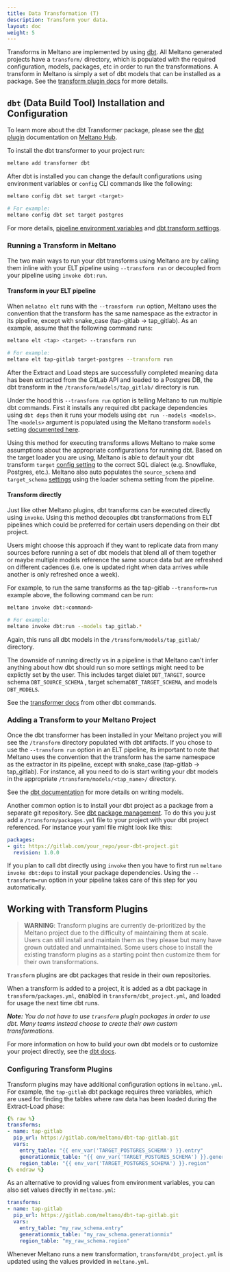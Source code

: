 ```yaml
---
title: Data Transformation (T)
description: Transform your data.
layout: doc
weight: 5
---
```


Transforms in Meltano are implemented by using [dbt](https://www.getdbt.com/). All Meltano generated projects have a `transform/` directory, which is populated with the required
configuration, models, packages, etc in order to run the transformations. A transform in Meltano is simply a set of dbt models that can be installed as a package. See the [transform plugin docs](/concepts/plugins#transforms) for more details.

## `dbt` (Data Build Tool) Installation and Configuration

To learn more about the dbt Transformer package, please see the
[dbt plugin](https://hub.meltano.com/transformers/dbt) documentation on [Meltano Hub](https://hub.meltano.com).

To install the dbt transformer to your project run:

```bash
meltano add transformer dbt
```

After dbt is installed you can change the default configurations using environment variables or `config` CLI commands like the following:

```bash
meltano config dbt set target <target>

# For example:
meltano config dbt set target postgres
```

For more details, [pipeline environment variables](/guide/integration#pipeline-environment-variables) and [dbt transform settings](https://hub.meltano.com/transformers/dbt#settings).

### Running a Transform in Meltano

The two main ways to run your dbt transforms using Meltano are by calling them inline with your ELT pipeline using `--transform run` or decoupled from your pipeline using `invoke dbt:run`.

#### Transform in your ELT pipeline

When `melatno elt` runs with the `--transform run` option, Meltano uses the convention that the transform has the same namespace as the extractor in its pipeline, except with snake_case (tap-gitlab -> tap_gitlab).
As an example, assume that the following command runs:

```bash
meltano elt <tap> <target> --transform run

# For example:
meltano elt tap-gitlab target-postgres --transform run
```

After the Extract and Load steps are successfully completed meaning data has been extracted from the GitLab API and loaded to a Postgres DB, the dbt transform in the `/transform/models/tap_gitlab/` directory is run.

Under the hood this `--transform run` option is telling Meltano to run multiple dbt commands.
First it installs any required dbt package dependencies using `dbt deps` then it runs your models using `dbt run --models <models>`.
The `<models>` argument is populated using the Meltano transform `models` setting [documented here](https://hub.meltano.com/transformers/dbt#models).

Using this method for executing transforms allows Meltano to make some assumptions about the appropriate configurations for running dbt.
Based on the target loader you are using, Meltano is able to default your dbt transform `target` [config setting](https://hub.meltano.com/transformers/dbt#target) to the correct SQL dialect (e.g. Snowflake, Postgres, etc.). Meltano also auto populates the `source_schema` and `target_schema` [settings](https://hub.meltano.com/transformers/dbt#source-schema) using the loader schema setting from the pipeline.

#### Transform directly

Just like other Meltano plugins, dbt transforms can be executed directly using `invoke`.
Using this method decouples dbt transformations from ELT pipelines which could be preferred for certain users depending on their dbt project.

Users might choose this approach if they want to replicate data from many sources before running a set of dbt models that blend all of them together or maybe multiple models reference the same source data but are refreshed on different cadences (i.e. one is updated right when data arrives while another is only refreshed once a week).

For example, to run the same transforms as the tap-gitlab `--transform=run` example above, the following command can be run:

```bash
meltano invoke dbt:<command>

# For example:
meltano invoke dbt:run --models tap_gitlab.*
```

Again, this runs all dbt models in the `/transform/models/tap_gitlab/` directory.

The downside of running directly vs in a pipeline is that Meltano can't infer anything about how dbt should run so more settings might need to be explictly set by the user. This includes target dialet `DBT_TARGET`, source schema `DBT_SOURCE_SCHEMA` , target schema`DBT_TARGET_SCHEMA`, and models `DBT_MODELS`.

See the [transformer docs](https://hub.meltano.com/transformers/dbt#commands) from other dbt commands.

### Adding a Transform to your Meltano Project

Once the dbt transformer has been installed in your Meltano project you will see the `/transform` directory populated with dbt artifacts.
If you chose to use the `--transform run` option in an ELT pipeline, its important to note that Meltano uses the convention that the transform has the same namespace as the extractor in its pipeline, except with snake_case (tap-gitlab -> tap_gitlab).
For instance, all you need to do is start writing your dbt models in the appropriate `/transform/models/<tap_name>/` directory.

See the [dbt documentation](https://docs.getdbt.com/docs/building-a-dbt-project/building-models) for more details on writing models.

Another common option is to install your dbt project as a package from a separate git repository.
See [dbt package management](https://docs.getdbt.com/docs/building-a-dbt-project/package-management).
To do this you just add a `/transform/packages.yml` file to your project with your dbt project referenced.
For instance your yaml file might look like this:

```yaml
packages:
- git: https://gitlab.com/your_repo/your-dbt-project.git
  revision: 1.0.0
```

If you plan to call dbt directly using `invoke` then you have to first run `meltano invoke dbt:deps` to install your package dependencies.
Using the `--transform=run` option in your pipeline takes care of this step for you automatically.

## Working with Transform Plugins

> **WARNING**: Transform plugins are currently de-prioritized by the Meltano project due to the difficulty of maintaining them at scale.
Users can still install and maintain them as they please but many have grown outdated and unmaintained.
Some users chose to install the existing transform plugins as a starting point then customize them for their own transformations.

`Transform` plugins are dbt packages that reside in their own repositories.

When a transform is added to a project, it is added as a dbt package in `transform/packages.yml`, enabled in `transform/dbt_project.yml`, and loaded for usage the next time dbt runs.

_**Note:** You do not have to use `transform` plugin packages in order to use dbt. Many teams instead choose to create their own custom transformations._

For more information on how to build your own dbt models or to customize your project directly, see the [dbt docs](https://docs.getdbt.com/).

### Configuring Transform Plugins

Transform plugins may have additional configuration options in `meltano.yml`. For example, the `tap-gitlab` dbt package requires three variables, which are used for
finding the tables where raw data has been loaded during the Extract-Load phase:

```yml
{% raw %}
transforms:
- name: tap-gitlab
  pip_url: https://gitlab.com/meltano/dbt-tap-gitlab.git
  vars:
    entry_table: "{{ env_var('TARGET_POSTGRES_SCHEMA') }}.entry"
    generationmix_table: "{{ env_var('TARGET_POSTGRES_SCHEMA') }}.generationmix"
    region_table: "{{ env_var('TARGET_POSTGRES_SCHEMA') }}.region"
{% endraw %}
```

As an alternative to providing values from environment variables, you can also set values directly in `meltano.yml`:

```yml
transforms:
- name: tap-gitlab
  pip_url: https://gitlab.com/meltano/dbt-tap-gitlab.git
  vars:
    entry_table: "my_raw_schema.entry"
    generationmix_table: "my_raw_schema.generationmix"
    region_table: "my_raw_schema.region"
```

Whenever Meltano runs a new transformation, `transform/dbt_project.yml` is updated using the values provided in `meltano.yml`.
